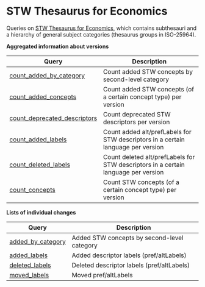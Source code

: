 STW Thesaurus for Economics
=========================

Queries on [STW Thesaurus for Economics](http://zbw.eu/stw), which contains subthesauri and a hierarchy of general subject categories (thesaurus groups in ISO-25964).


__Aggregated information about versions__


Query | Description
------|------------
[count_added_by_category](http://zbw.eu/beta/sparql-lab/?queryRef=https://api.github.com/repos/jneubert/skos-history/contents/sparql/stw/count_added_by_category.rq) | Count added STW concepts by second-level category
[count_added_concepts](http://zbw.eu/beta/sparql-lab/?queryRef=https://api.github.com/repos/jneubert/skos-history/contents/sparql/stw/count_added_concepts.rq) | Count added STW concepts (of a certain concept type) per version
[count_deprecated_descriptors](http://zbw.eu/beta/sparql-lab/?queryRef=https://api.github.com/repos/jneubert/skos-history/contents/sparql/stw/count_deprecated_descriptors.rq) | Count deprecated STW descriptors per version
[count_added_labels](http://zbw.eu/beta/sparql-lab/?queryRef=https://api.github.com/repos/jneubert/skos-history/contents/sparql/stw/count_added_labels.rq) | Count added alt/prefLabels for STW descriptors in a certain language per version
[count_deleted_labels](http://zbw.eu/beta/sparql-lab/?queryRef=https://api.github.com/repos/jneubert/skos-history/contents/sparql/stw/count_deleted_labels.rq) | Count deleted alt/prefLabels for STW descriptors in a certain language per version
[count_concepts](http://zbw.eu/beta/sparql-lab/?queryRef=https://api.github.com/repos/jneubert/skos-history/contents/sparql/stw/count_concepts.rq) | Count STW concepts (of a certain concept type) per version


__Lists of individual changes__

Query | Description
------|------------
[added_by_category](http://zbw.eu/beta/sparql-lab/?queryRef=https://api.github.com/repos/jneubert/skos-history/contents/sparql/stw/added_by_category.rq) | Added STW concepts by second-level category
[added_labels](http://zbw.eu/beta/sparql-lab/?queryRef=https://api.github.com/repos/jneubert/skos-history/contents/sparql/stw/added_labels.rq) | Added descriptor labels (pref/altLabels)
[deleted_labels](http://zbw.eu/beta/sparql-lab/?queryRef=https://api.github.com/repos/jneubert/skos-history/contents/sparql/stw/deleted_labels.rq) | Deleted descriptor labels (pref/altLabels)
[moved_labels](http://zbw.eu/beta/sparql-lab/?queryRef=https://api.github.com/repos/jneubert/skos-history/contents/sparql/stw/moved_labels.rq) | Moved pref/altLabels


